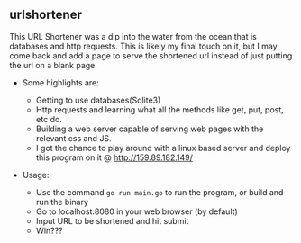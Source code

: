 ## urlshortener

This URL Shortener was a dip into the water from the ocean that is databases and http requests. This is likely my final touch on it, but I may come back and add a page to serve the shortened url instead of just putting the url on a blank page. 

- Some highlights are:
    - Getting to use databases(Sqlite3)
    - Http requests and learning what all the methods like get, put, post, etc do.
    - Building a web server capable of serving web pages with the relevant css and JS.
    - I got the chance to play around with a linux based server and deploy this program on it @ http://159.89.182.149/

- Usage:
    - Use the command <code>go run main.go</code> to run the program, or build and run the binary
    - Go to localhost:8080 in your web browser (by default)
    - Input URL to be shortened and hit submit
    - Win???
    
